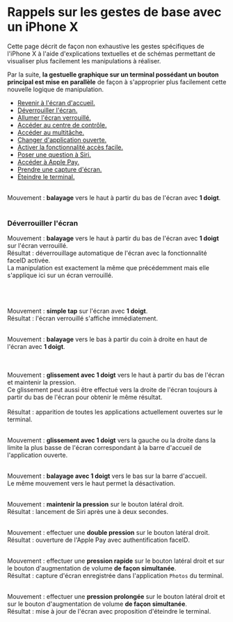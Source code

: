 # Rappels sur les gestes de base avec un iPhone X

<script>$(document).ready(function () {
    setBreadcrumb([
        {"label":"lecteur d’écran", "url": "./screen-reader.html"}, 
        {"label":"Sous iOS","url":"lecteur-ecran-voiceover.html"}, 
        {"label":"Rappels sur les gestes de base avec un iPhone X"}
    ]);
    addSubMenu([
        {"label":"Sous Android","url":"screen-reader-talkback.html"}, 
        {"label":"Sous iOS","url":"lecteur-ecran-voiceover.html"}
    ]);
});</script>

<span data-menuitem="screen-reader"></span>


Cette page décrit de façon non exhaustive les gestes spécifiques de l'iPhone X à l'aide d'explications textuelles et de schémas permettant de visualiser plus facilement les manipulations à réaliser.

Par la suite, **la gestuelle graphique sur un terminal possédant un bouton principal est mise en parallèle** de façon à s'approprier plus facilement cette nouvelle logique de manipulation.

- [Revenir à l'écran d'accueil.](#BackHome)
- [Déverrouiller l'écran.](#UnlockScreen)
- [Allumer l'écran verrouillé.](#TurnOnLockedScreen)
- [Accéder au centre de contrôle.](#ControlCenter)
- [Accéder au multitâche.](#Multitask)
- [Changer d'application ouverte.](#ChangeOpenedApp)
- [Activer la fonctionnalité accès facile.](#Reachability)
- [Poser une question à Siri.](#Siri)
- [Accéder à Apple Pay.](#ApplePay)
- [Prendre une capture d'écran.](#Screenshot)
- [Éteindre le terminal.](#PowerOff)

<a name="BackHome"></a>
</br>Mouvement : **balayage** vers le haut à partir du bas de l'écran avec **1 doigt**.
</br><img style="max-width: 700px; height: auto;" alt="" src="./images/iphonex_fr_back_home.png" />
</br></br>
<a name="UnlockScreen"></a>
### Déverrouiller l'écran
Mouvement : **balayage** vers le haut à partir du bas de l'écran avec **1 doigt** sur l'écran verrouillé.
</br>Résultat : déverrouillage automatique de l'écran avec la fonctionnalité <span lang="en">faceID</span> activée.
</br>La manipulation est exactement la même que précédemment mais elle s'applique ici sur un écran verrouillé.

<a name="TurnOnLockedScreen"></a>
</br></br></br>Mouvement : **simple tap** sur l'écran avec **1 doigt**.
</br>Résultat : l'écran verrouillé s'affiche immédiatement.
</br><img style="max-width: 700px; height: auto;" alt="" src="./images/iphonex_fr_turn_on_locked_screen.png" />

<a name="ControlCenter"></a>
</br>Mouvement : **balayage** vers le bas à partir du coin à droite en haut de l'écran avec **1 doigt**.
</br><img style="max-width: 700px; height: auto;" alt="" src="./images/iphonex_fr_control_center.png" />

<a name="Multitask"></a>
</br></br>Mouvement : **glissement avec 1 doigt** vers le haut à partir du bas de l'écran et maintenir la pression.
</br>Ce glissement peut aussi être effectué vers la droite de l'écran toujours à partir du bas de l'écran pour obtenir le même résultat.
</br></br>Résultat : apparition de toutes les applications actuellement ouvertes sur le terminal.
</br><img style="max-width: 700px; height: auto;" alt="" src="./images/iphonex_fr_multitask.png" />

<a name="ChangeOpenedApp"></a>
</br>Mouvement : **glissement avec 1 doigt** vers la gauche ou la droite dans la limite la plus basse de l'écran correspondant à la barre d'accueil de l'application ouverte.
</br><img style="max-width: 500px; height: auto;" alt="" src="./images/iphonex_fr_change_opened_app.png" />

<a name="Reachability"></a>
</br>Mouvement : **balayage avec 1 doigt** vers le bas sur la barre d'accueil.
</br>Le même mouvement vers le haut permet la désactivation.
</br><img style="max-width: 700px; height: auto;" alt="" src="./images/iphonex_fr_reachability.png" />

<a name="Siri"></a>
</br>Mouvement : **maintenir la pression** sur le bouton latéral droit.
</br>Résultat : lancement de Siri après une à deux secondes.
</br><img style="max-width: 700px; height: auto;" alt="" src="./images/iphonex_fr_siri.png" />

<a name="ApplePay"></a>
</br>Mouvement : effectuer une **double pression** sur le bouton latéral droit.
</br>Résultat : ouverture de l'Apple Pay avec authentification <span lang="en">faceID</span>.
</br><img style="max-width: 700px; height: auto;" alt="" src="./images/iphonex_fr_apple_pay.png" />

<a name="Screenshot"></a>
</br>Mouvement : effectuer une **pression rapide** sur le bouton latéral droit et sur le bouton d'augmentation de volume **de façon simultanée**.
</br>Résultat : capture d'écran enregistrée dans l'application `Photos` du terminal.
</br><img style="max-width: 800px; height: auto;" alt="" src="./images/iphonex_fr_screenshot.png" />

<a name="PowerOff"></a>
</br>Mouvement : effectuer une **pression prolongée** sur le bouton latéral droit et sur le bouton d'augmentation de volume **de façon simultanée**.
</br>Résultat : mise à jour de l'écran avec proposition d'éteindre le terminal.
</br><img style="max-width: 800px; height: auto;" alt="" src="./images/iphonex_fr_power_off.png" />

<!--  This file is part of a11y-guidelines | Our vision of mobile & web accessibility guidelines and best practices, with valid/invalid examples.
 Copyright (C) 2016  Orange SA
 See the Creative Commons Legal Code Attribution-ShareAlike 3.0 Unported License for more details (LICENSE file). -->